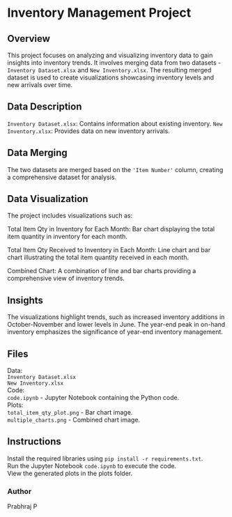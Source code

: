 # Inventory Management Project
## Overview
This project focuses on analyzing and visualizing inventory data to gain insights into inventory trends. It involves merging data from two datasets - ```Inventory Dataset.xlsx``` and ```New Inventory.xlsx```. The resulting merged dataset is used to create visualizations showcasing inventory levels and new arrivals over time.

## Data Description
```Inventory Dataset.xlsx```: Contains information about existing inventory.
```New Inventory.xlsx```: Provides data on new inventory arrivals.

## Data Merging
The two datasets are merged based on the ```'Item Number'``` column, creating a comprehensive dataset for analysis.

## Data Visualization
The project includes visualizations such as:

Total Item Qty in Inventory for Each Month: Bar chart displaying the total item quantity in inventory for each month.

Total Item Qty Received to Inventory in Each Month: Line chart and bar chart illustrating the total item quantity received in each month.

Combined Chart: A combination of line and bar charts providing a comprehensive view of inventory trends.

## Insights
The visualizations highlight trends, such as increased inventory additions in October-November and lower levels in June. The year-end peak in on-hand inventory emphasizes the significance of year-end inventory management.

## Files
Data:<br>
```Inventory Dataset.xlsx```<br>
```New Inventory.xlsx```<br>
Code:<br>
```code.ipynb``` - Jupyter Notebook containing the Python code.<br>
Plots:<br>
```total_item_qty_plot.png``` - Bar chart image.<br>
```multiple_charts.png``` - Combined chart image.<br>

## Instructions
Install the required libraries using ```pip install -r requirements.txt```.<br>
Run the Jupyter Notebook ```code.ipynb``` to execute the code.<br>
View the generated plots in the plots folder.<br>

### Author
Prabhraj P